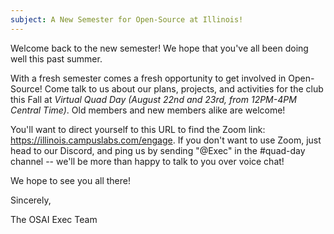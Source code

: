 ```yaml
---
subject: A New Semester for Open-Source at Illinois!
---
```


Welcome back to the new semester! We hope that you've all been doing well this past summer.

With a fresh semester comes a fresh opportunity to get involved in Open-Source! Come talk to us about our plans, projects, and activities for the club this Fall at *Virtual Quad Day (August 22nd and 23rd, from 12PM-4PM Central Time)*. Old members and new members alike are welcome!

You'll want to direct yourself to this URL to find the Zoom link: https://illinois.campuslabs.com/engage. If you don't want to use Zoom, just head to our Discord, and ping us by sending "@Exec" in the #quad-day channel -- we'll be more than happy to talk to you over voice chat!

We hope to see you all there!

Sincerely,

The OSAI Exec Team

